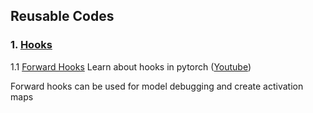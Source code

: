 
## Reusable Codes

### 1. [Hooks](https://github.com/UtkarshGarg-UG/Deep-Learning-Projects/tree/main/Reusable-Codes/Hooks) 
1.1 [Forward Hooks](https://github.com/UtkarshGarg-UG/Deep-Learning-Projects/blob/main/Reusable-Codes/Hooks/forward_hook.ipynb)
Learn about hooks in pytorch ([Youtube](https://www.youtube.com/watch?v=syLFCVYua6Q))

Forward hooks can be used for model debugging and create activation maps
